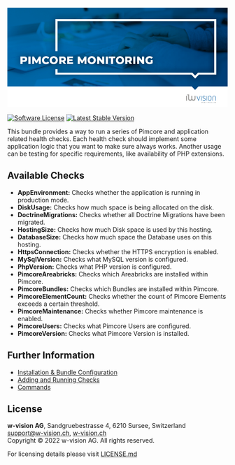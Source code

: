 ![Pimcore Monitor Bundle](docs/images/github_banner.png "Pimcore Monitor Bundle")

[![Software License](https://img.shields.io/badge/license-GPLv3-brightgreen.svg?style=flat-square)](LICENSE.md)
[![Latest Stable Version](https://img.shields.io/packagist/v/w-vision/pimcore-monitor-bundle.svg?style=flat-square)](https://packagist.org/packages/w-vision/pimcore-monitor-bundle)

This bundle provides a way to run a series of Pimcore and application related health checks. Each health check should
implement some application logic that you want to make sure always works. Another usage can be testing for specific
requirements, like availability of PHP extensions.

## Available Checks
- **AppEnvironment:** Checks whether the application is running in production mode.
- **DiskUsage:** Checks how much space is being allocated on the disk.
- **DoctrineMigrations:** Checks whether all Doctrine Migrations have been migrated.
- **HostingSize:** Checks how much Disk space is used by this hosting.
- **DatabaseSize:** Checks how much space the Database uses on this hosting.
- **HttpsConnection:** Checks whether the HTTPS encryption is enabled.
- **MySqlVersion:** Checks what MySQL version is configured.
- **PhpVersion:** Checks what PHP version is configured.
- **PimcoreAreabricks:** Checks which Areabricks are installed within Pimcore.
- **PimcoreBundles:** Checks which Bundles are installed within Pimcore.
- **PimcoreElementCount:** Checks whether the count of Pimcore Elements exceeds a certain threshold.
- **PimcoreMaintenance:** Checks whether Pimcore maintenance is enabled.
- **PimcoreUsers:** Checks what Pimcore Users are configured.
- **PimcoreVersion:** Checks what Pimcore Version is installed.

## Further Information
* [Installation & Bundle Configuration](docs/00-installation-configuration.md)
* [Adding and Running Checks](docs/01-adding-custom-checks.md)
* [Commands](docs/02-commands.md)

## License
**w-vision AG**, Sandgruebestrasse 4, 6210 Sursee, Switzerland  
support@w-vision.ch, [w-vision.ch](https://www.w-vision.ch)  
Copyright © 2022 w-vision AG. All rights reserved.

For licensing details please visit [LICENSE.md](LICENSE.md) 
